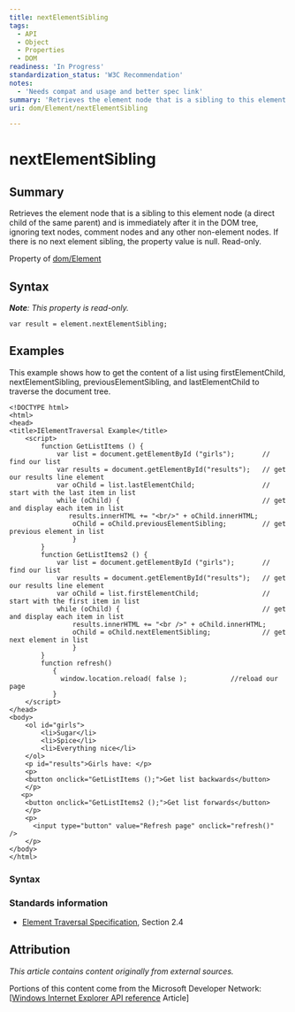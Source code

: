 ```yaml
---
title: nextElementSibling
tags:
  - API
  - Object
  - Properties
  - DOM
readiness: 'In Progress'
standardization_status: 'W3C Recommendation'
notes:
  - 'Needs compat and usage and better spec link'
summary: 'Retrieves the element node that is a sibling to this element node (a direct child of the same parent) and is immediately after it in the DOM tree, ignoring text nodes, comment nodes and any other non-element nodes. If there is no next element sibling, the property value is null. Read-only.'
uri: dom/Element/nextElementSibling

---
```

# nextElementSibling

## Summary

Retrieves the element node that is a sibling to this element node (a direct child of the same parent) and is immediately after it in the DOM tree, ignoring text nodes, comment nodes and any other non-element nodes. If there is no next element sibling, the property value is null. Read-only.

<span data-meta="applies_to" data-type="key">Property of <span data-type="value">[dom/Element](/dom/Element)</span></span>

## Syntax

***Note**: This property is read-only.*

``` {.js}
var result = element.nextElementSibling;
```

## Examples

This example shows how to get the content of a list using firstElementChild, nextElementSibling, previousElementSibling, and lastElementChild to traverse the document tree.

    <!DOCTYPE html>
    <html>
    <head>
    <title>IElementTraversal Example</title>
        <script>
            function GetListItems () {
                var list = document.getElementById ("girls");       // find our list
                var results = document.getElementById("results");   // get our results line element
                var oChild = list.lastElementChild;                 // start with the last item in list
                while (oChild) {                                    // get and display each item in list
                   results.innerHTML += "<br/>" + oChild.innerHTML;
                    oChild = oChild.previousElementSibling;         // get previous element in list
                    }
            }
            function GetListItems2 () {
                var list = document.getElementById ("girls");       // find our list
                var results = document.getElementById("results");   // get our results line element
                var oChild = list.firstElementChild;                // start with the first item in list
                while (oChild) {                                    // get and display each item in list
                    results.innerHTML += "<br />" + oChild.innerHTML;
                    oChild = oChild.nextElementSibling;             // get next element in list
                    }
            }
            function refresh()
               {
                 window.location.reload( false );           //reload our page
               }
        </script>
    </head>
    <body>
        <ol id="girls">
            <li>Sugar</li>
            <li>Spice</li>
            <li>Everything nice</li>
        </ol>
        <p id="results">Girls have: </p>
        <p>
        <button onclick="GetListItems ();">Get list backwards</button>
        </p>
       <p>
        <button onclick="GetListItems2 ();">Get list forwards</button>
        </p>
        <p>
          <input type="button" value="Refresh page" onclick="refresh()"   />
        </p>
    </body>
    </html>

### Syntax

### Standards information

-   [Element Traversal Specification](http://go.microsoft.com/fwlink/p/?linkid=182722), Section 2.4

## Attribution

*This article contains content originally from external sources.*

Portions of this content come from the Microsoft Developer Network: [[Windows Internet Explorer API reference](http://msdn.microsoft.com/en-us/library/ie/hh828809%28v=vs.85%29.aspx) Article]

